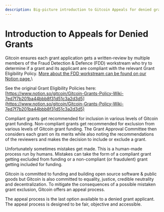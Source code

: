 ```yaml
---
description: Big-picture introduction to Gitcoin Appeals for denied grants.
---
```


# Introduction to Appeals for Denied Grants

Gitcoin ensures each grant application gets a written-review by multiple members of the Fraud Detection & Defence (FDD) workstream who try to determine if a grant and its applicant are compliant with the relevant Grant Eligibility Policy. [More about the FDD workstream can be found on our Notion page.](https://gitcoin.notion.site/Fraud-Detection-Defense-2bde13c0b8e74fda81435d94e49e2703#e2945880ee1641f697c9514c0a8cf871)\


See the original Grant Eligibility Policies here: [https://www.notion.so/gitcoin/Gitcoin-Grants-Policy-Wiki-7ed7f7b201ba44bbb8f31d51c3a2d3d5](https://www.notion.so/gitcoin/Gitcoin-Grants-Policy-Wiki-7ed7f7b201ba44bbb8f31d51c3a2d3d5)

Compliant grants get recommended for inclusion in various levels of Gitcoin grant funding. Non-compliant grants get recommended for exclusion from various levels of Gitcoin grant funding. The Grant Approval Committee then considers each grant on its merits while also noting the recommendations of the reviewers and makes the decision to include or exclude a grant.

Unfortunately sometimes mistakes get made. This is a human-made process run by humans. Mistakes can take the form of a compliant grant getting excluded from funding or a non-compliant (or fraudulent) grant getting included for funding.

Gitcoin is committed to funding and building open source software & public goods but Gitcoin is also committed to equality, justice, credible neutrality and decentralization. To mitigate the consequences of a possible mistaken grant exclusion, Gitcoin offers an appeal process.

The appeal process is the last option available to a denied grant applicant. The appeal process is designed to be fair, objective and accessible. &#x20;
